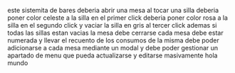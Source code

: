este sistemita de bares deberia abrir una mesa al tocar una silla
deberia poner color celeste a la silla en el primer click
deberia poner color rosa a la silla en el segundo click
y vaciar la silla en gris al tercer click
ademas si todas las sillas estan vacias la mesa debe cerrarse
cada mesa debe estar numerada y llevar el recuento de los consumos de la misma 
debe poder adicionarse a cada mesa mediante un modal
y debe poder gestionar un apartado de menu que pueda actualizarse y editarse masivamente
hola mundo  